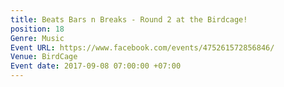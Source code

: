 ```yaml
---
title: Beats Bars n Breaks - Round 2 at the Birdcage!
position: 18
Genre: Music
Event URL: https://www.facebook.com/events/475261572856846/
Venue: BirdCage
Event date: 2017-09-08 07:00:00 +07:00
---
```


